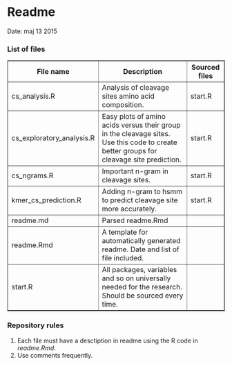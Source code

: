 Readme
========================================================

Date: maj 13 2015

### List of files

<!-- html table generated in R 3.2.0 by xtable 1.7-4 package -->
<!-- Wed May 13 08:47:42 2015 -->
<table border=1>
<tr> <th> File name </th> <th> Description </th> <th> Sourced files </th>  </tr>
  <tr> <td> cs_analysis.R </td> <td> Analysis of cleavage sites amino acid composition. </td> <td> start.R </td> </tr>
  <tr> <td> cs_exploratory_analysis.R </td> <td> Easy plots of amino acids versus their group in the cleavage sites. Use this code to create better groups for cleavage site prediction. </td> <td> start.R </td> </tr>
  <tr> <td> cs_ngrams.R </td> <td> Important n-gram in cleavage sites. </td> <td> start.R </td> </tr>
  <tr> <td> kmer_cs_prediction.R </td> <td> Adding n-gram to hsmm to predict cleavage site more accurately. </td> <td> start.R </td> </tr>
  <tr> <td> readme.md </td> <td> Parsed readme.Rmd </td> <td>  </td> </tr>
  <tr> <td> readme.Rmd </td> <td> A template for automatically generated readme. Date and list of file included. </td> <td>  </td> </tr>
  <tr> <td> start.R </td> <td> All packages, variables and so on universally needed for the research. Should be sourced every time. </td> <td>  </td> </tr>
   </table>

### Repository rules
1. Each file must have a desctiption in readme using the R code in *readme.Rmd*.
2. Use comments frequently.
